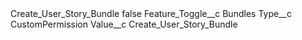 <?xml version="1.0" encoding="UTF-8"?>
<CustomMetadata xmlns="http://soap.sforce.com/2006/04/metadata" xmlns:xsi="http://www.w3.org/2001/XMLSchema-instance" xmlns:xsd="http://www.w3.org/2001/XMLSchema">
    <label>Create_User_Story_Bundle</label>
    <protected>false</protected>
    <values>
        <field>Feature_Toggle__c</field>
        <value xsi:type="xsd:string">Bundles</value>
    </values>
    <values>
        <field>Type__c</field>
        <value xsi:type="xsd:string">CustomPermission</value>
    </values>
    <values>
        <field>Value__c</field>
        <value xsi:type="xsd:string">Create_User_Story_Bundle</value>
    </values>
</CustomMetadata>
